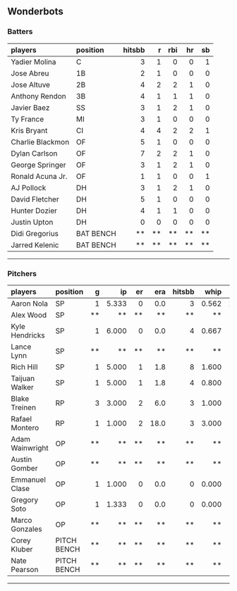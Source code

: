 ## Wonderbots

### Batters

 
|players          |position  | hitsbb|  r| rbi| hr| sb| 
|:----------------|:---------|------:|--:|---:|--:|--:| 
|Yadier Molina    |C         |      3|  1|   0|  0|  1| 
|Jose Abreu       |1B        |      2|  1|   0|  0|  0| 
|Jose Altuve      |2B        |      4|  2|   2|  1|  0| 
|Anthony Rendon   |3B        |      4|  1|   1|  1|  0| 
|Javier Baez      |SS        |      3|  1|   2|  1|  0| 
|Ty France        |MI        |      3|  1|   0|  0|  0| 
|Kris Bryant      |CI        |      4|  4|   2|  2|  1| 
|Charlie Blackmon |OF        |      5|  1|   0|  0|  0| 
|Dylan Carlson    |OF        |      7|  2|   2|  1|  0| 
|George Springer  |OF        |      3|  1|   2|  1|  0| 
|Ronald Acuna Jr. |OF        |      1|  1|   0|  0|  1| 
|AJ Pollock       |DH        |      3|  1|   2|  1|  0| 
|David Fletcher   |DH        |      5|  1|   0|  0|  0| 
|Hunter Dozier    |DH        |      4|  1|   1|  0|  0| 
|Justin Upton     |DH        |      0|  0|   0|  0|  0| 
|Didi Gregorius   |BAT BENCH |     **| **|  **| **| **| 
|Jarred Kelenic   |BAT BENCH |     **| **|  **| **| **| 

* * *

### Pitchers

 
|players         |position    |  g|    ip| er|  era| hitsbb|  whip| so|  w| sv| 
|:---------------|:-----------|--:|-----:|--:|----:|------:|-----:|--:|--:|--:| 
|Aaron Nola      |SP          |  1| 5.333|  0|  0.0|      3| 0.562| 12|  0|  0| 
|Alex Wood       |SP          | **|    **| **|   **|     **|    **| **| **| **| 
|Kyle Hendricks  |SP          |  1| 6.000|  0|  0.0|      4| 0.667|  5|  1|  0| 
|Lance Lynn      |SP          | **|    **| **|   **|     **|    **| **| **| **| 
|Rich Hill       |SP          |  1| 5.000|  1|  1.8|      8| 1.600|  5|  1|  0| 
|Taijuan Walker  |SP          |  1| 5.000|  1|  1.8|      4| 0.800|  5|  0|  0| 
|Blake Treinen   |RP          |  3| 3.000|  2|  6.0|      3| 1.000|  3|  1|  0| 
|Rafael Montero  |RP          |  1| 1.000|  2| 18.0|      3| 3.000|  1|  0|  0| 
|Adam Wainwright |OP          | **|    **| **|   **|     **|    **| **| **| **| 
|Austin Gomber   |OP          | **|    **| **|   **|     **|    **| **| **| **| 
|Emmanuel Clase  |OP          |  1| 1.000|  0|  0.0|      0| 0.000|  2|  0|  0| 
|Gregory Soto    |OP          |  1| 1.333|  0|  0.0|      0| 0.000|  2|  0|  0| 
|Marco Gonzales  |OP          | **|    **| **|   **|     **|    **| **| **| **| 
|Corey Kluber    |PITCH BENCH | **|    **| **|   **|     **|    **| **| **| **| 
|Nate Pearson    |PITCH BENCH | **|    **| **|   **|     **|    **| **| **| **| 


* * *


